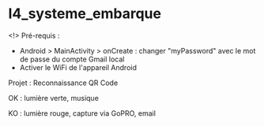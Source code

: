 # I4_systeme_embarque

<!> Pré-requis :
* Android > MainActivity > onCreate : changer "myPassword" avec le mot de passe du compte Gmail local
* Activer le WiFi de l'appareil Android

Projet :
Reconnaissance QR Code

OK : lumière verte, musique

KO : lumière rouge, capture via GoPRO, email
